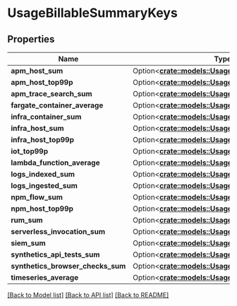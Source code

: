 # UsageBillableSummaryKeys

## Properties

Name | Type | Description | Notes
------------ | ------------- | ------------- | -------------
**apm_host_sum** | Option<[**crate::models::UsageBillableSummaryBody**](UsageBillableSummaryBody.md)> |  | [optional]
**apm_host_top99p** | Option<[**crate::models::UsageBillableSummaryBody**](UsageBillableSummaryBody.md)> |  | [optional]
**apm_trace_search_sum** | Option<[**crate::models::UsageBillableSummaryBody**](UsageBillableSummaryBody.md)> |  | [optional]
**fargate_container_average** | Option<[**crate::models::UsageBillableSummaryBody**](UsageBillableSummaryBody.md)> |  | [optional]
**infra_container_sum** | Option<[**crate::models::UsageBillableSummaryBody**](UsageBillableSummaryBody.md)> |  | [optional]
**infra_host_sum** | Option<[**crate::models::UsageBillableSummaryBody**](UsageBillableSummaryBody.md)> |  | [optional]
**infra_host_top99p** | Option<[**crate::models::UsageBillableSummaryBody**](UsageBillableSummaryBody.md)> |  | [optional]
**iot_top99p** | Option<[**crate::models::UsageBillableSummaryBody**](UsageBillableSummaryBody.md)> |  | [optional]
**lambda_function_average** | Option<[**crate::models::UsageBillableSummaryBody**](UsageBillableSummaryBody.md)> |  | [optional]
**logs_indexed_sum** | Option<[**crate::models::UsageBillableSummaryBody**](UsageBillableSummaryBody.md)> |  | [optional]
**logs_ingested_sum** | Option<[**crate::models::UsageBillableSummaryBody**](UsageBillableSummaryBody.md)> |  | [optional]
**npm_flow_sum** | Option<[**crate::models::UsageBillableSummaryBody**](UsageBillableSummaryBody.md)> |  | [optional]
**npm_host_top99p** | Option<[**crate::models::UsageBillableSummaryBody**](UsageBillableSummaryBody.md)> |  | [optional]
**rum_sum** | Option<[**crate::models::UsageBillableSummaryBody**](UsageBillableSummaryBody.md)> |  | [optional]
**serverless_invocation_sum** | Option<[**crate::models::UsageBillableSummaryBody**](UsageBillableSummaryBody.md)> |  | [optional]
**siem_sum** | Option<[**crate::models::UsageBillableSummaryBody**](UsageBillableSummaryBody.md)> |  | [optional]
**synthetics_api_tests_sum** | Option<[**crate::models::UsageBillableSummaryBody**](UsageBillableSummaryBody.md)> |  | [optional]
**synthetics_browser_checks_sum** | Option<[**crate::models::UsageBillableSummaryBody**](UsageBillableSummaryBody.md)> |  | [optional]
**timeseries_average** | Option<[**crate::models::UsageBillableSummaryBody**](UsageBillableSummaryBody.md)> |  | [optional]

[[Back to Model list]](../README.md#documentation-for-models) [[Back to API list]](../README.md#documentation-for-api-endpoints) [[Back to README]](../README.md)


